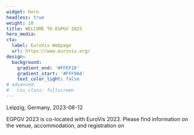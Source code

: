 ```yaml
---
widget: hero
headless: true
weight: 10
title: WELCOME TO EGPGV 2023
hero_media:
cta:
  label: EuroVis Webpage
  url: https://www.eurovis.org/
design:
  background:
    gradient_end: '#FFEF1D'
    gradient_start: '#FFF9A4'
    text_color_light: false
# advanced:
#   css_class: fullscreen
---
```


Leipzig, Germany, 2023-06-12

EGPGV 2023 is co-located with EuroVis 2023.
Please find information on the venue, accommodation, and registration on

<!--Custom spacing-->
<div class="mb-3"></div>
<!--GitHub Button JS-->
<!-- <script async defer src="https://buttons.github.io/buttons.js"></script> -->
